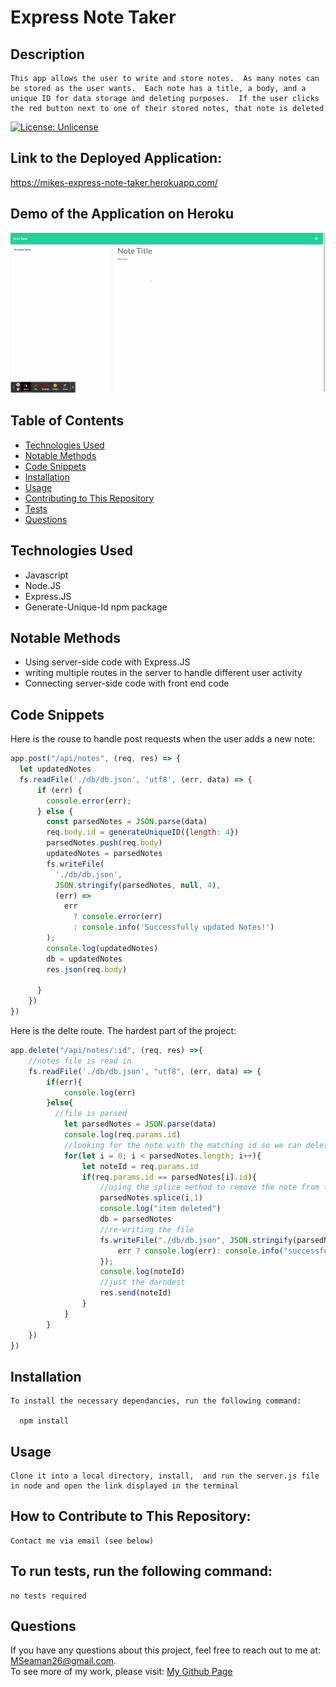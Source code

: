 # Express Note Taker
  ## Description

    This app allows the user to write and store notes.  As many notes can be stored as the user wants.  Each note has a title, a body, and a unique ID for data storage and deleting purposes.  If the user clicks the red button next to one of their stored notes, that note is deleted

  [![License: Unlicense](https://img.shields.io/badge/license-Unlicense-blue.svg)](http://unlicense.org/)

  ##  Link to the Deployed Application:
  https://mikes-express-note-taker.herokuapp.com/

  ## Demo of the Application on Heroku
   <img src="Assets/Note Taker.gif">

  ## Table of Contents

 
  * [Technologies Used](#technologies-used)
  * [Notable Methods](#notable-methods)
  * [Code Snippets](#code-snippets)
  * [Installation](#installation)<br />
  * [Usage](#usage)<br />
  * [Contributing to This Repository](#how-to-contribute-to-this-repository)<br />
  * [Tests](#to-run-tests-run-the-following-command)<br />
  * [Questions](#questions)<br />

  ## Technologies Used
  - Javascript
  - Node.JS
  - Express.JS
  - Generate-Unique-Id npm package

  ## Notable Methods
  - Using server-side code with Express.JS
  - writing multiple routes in the server to handle different user activity
  - Connecting server-side code with front end code

  ## Code Snippets
  Here is the rouse to handle post requests when the user adds a new note:
  ```javascript
app.post("/api/notes", (req, res) => {
    let updatedNotes
    fs.readFile('./db/db.json', 'utf8', (err, data) => {
        if (err) {
          console.error(err);
        } else {
          const parsedNotes = JSON.parse(data)
          req.body.id = generateUniqueID({length: 4})
          parsedNotes.push(req.body)
          updatedNotes = parsedNotes
          fs.writeFile(
            './db/db.json',
            JSON.stringify(parsedNotes, null, 4),
            (err) =>
              err
                ? console.error(err)
                : console.info('Successfully updated Notes!')
          );
          console.log(updatedNotes)
          db = updatedNotes
          res.json(req.body)

        }
      }) 
})

```
Here is the delte route.  The hardest part of the project:
```javascript
app.delete("/api/notes/:id", (req, res) =>{
    //notes file is read in
    fs.readFile('./db/db.json', "utf8", (err, data) => {
        if(err){
            console.log(err)
        }else{
          //file is parsed
            let parsedNotes = JSON.parse(data)
            console.log(req.params.id)
            //looking for the note with the matching id so we can delete the right one
            for(let i = 0; i < parsedNotes.length; i++){
                let noteId = req.params.id
                if(req.params.id == parsedNotes[i].id){
                    //using the splice method to remove the note from the array
                    parsedNotes.splice(i,1)
                    console.log("item deleted")
                    db = parsedNotes
                    //re-writing the file
                    fs.writeFile("./db/db.json", JSON.stringify(parsedNotes, null, 4), (err) =>{
                        err ? console.log(err): console.info("successfully updated Notes!")
                    });
                    console.log(noteId)
                    //just the darndest
                    res.send(noteId)
                }
            }        
        }          
    })    
})
```
 ## Installation

    To install the necessary dependancies, run the following command:

      npm install

  ## Usage

    Clone it into a local directory, install,  and run the server.js file in node and open the link displayed in the terminal
    
  ## How to Contribute to This Repository:

    Contact me via email (see below)
    
  ## To run tests, run the following command:

    no tests required

    
  ## Questions
  If you have any questions about this project, feel free to reach out to me at:
  <a href="MSeaman26@gmail.com">MSeaman26@gmail.com</a>.  
  To see more of my work, please visit:
  <a href="https://github.com/MSeaman26">My Github Page</a>




